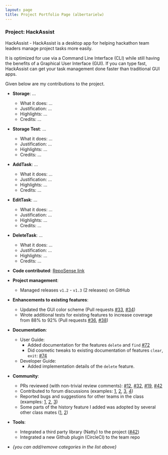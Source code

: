 ```yaml
---
layout: page
title: Project Portfolio Page (albertarielw)
---
```


### Project: HackAssist

HackAssist - HackAssist is a desktop app for helping hackathon team leaders manage project tasks more easily.

It is optimized for use via a Command Line Interface (CLI) while still having the benefits of a Graphical User Interface (GUI). If you can type fast, HackAssist can get your task management done faster than traditional GUI apps.

Given below are my contributions to the project.

* **Storage**: ...
  * What it does: ...
  * Justification: ...
  * Highlights: ...
  * Credits: ...

* **Storage Test**: ...
  * What it does: ...
  * Justification: ...
  * Highlights: ...
  * Credits: ...

* **AddTask**: ...
  * What it does: ...
  * Justification: ...
  * Highlights: ...
  * Credits: ...

* **EditTask**: ...
  * What it does: ...
  * Justification: ...
  * Highlights: ...
  * Credits: ...
  
* **DeleteTask**: ...
  * What it does: ...
  * Justification: ...
  * Highlights: ...
  * Credits: ...

* **Code contributed**: [RepoSense link](https://nus-cs2103-ay2223s1.github.io/tp-dashboard/?search=&sort=groupTitle&sortWithin=title&timeframe=commit&mergegroup=&groupSelect=groupByRepos&breakdown=true&checkedFileTypes=docs~functional-code~test-code~other&since=2022-09-16&tabOpen=true&tabType=authorship&tabAuthor=albertarielw&tabRepo=AY2223S1-CS2103T-F12-2%2Ftp%5Bmaster%5D&authorshipIsMergeGroup=false&authorshipFileTypes=docs~functional-code~test-code~other&authorshipIsBinaryFileTypeChecked=false&authorshipIsIgnoredFilesChecked=false)

* **Project management**:
  * Managed releases `v1.2` - `v1.3` (2 releases) on GitHub

* **Enhancements to existing features**:
  * Updated the GUI color scheme (Pull requests [\#33](), [\#34]())
  * Wrote additional tests for existing features to increase coverage from 88% to 92% (Pull requests [\#36](), [\#38]())

* **Documentation**:
  * User Guide:
    * Added documentation for the features `delete` and `find` [\#72]()
    * Did cosmetic tweaks to existing documentation of features `clear`, `exit`: [\#74]()
  * Developer Guide:
    * Added implementation details of the `delete` feature.

* **Community**:
  * PRs reviewed (with non-trivial review comments): [\#12](), [\#32](), [\#19](), [\#42]()
  * Contributed to forum discussions (examples: [1](), [2](), [3](), [4]())
  * Reported bugs and suggestions for other teams in the class (examples: [1](), [2](), [3]())
  * Some parts of the history feature I added was adopted by several other class mates ([1](), [2]())

* **Tools**:
  * Integrated a third party library (Natty) to the project ([\#42]())
  * Integrated a new Github plugin (CircleCI) to the team repo

* _{you can add/remove categories in the list above}_
